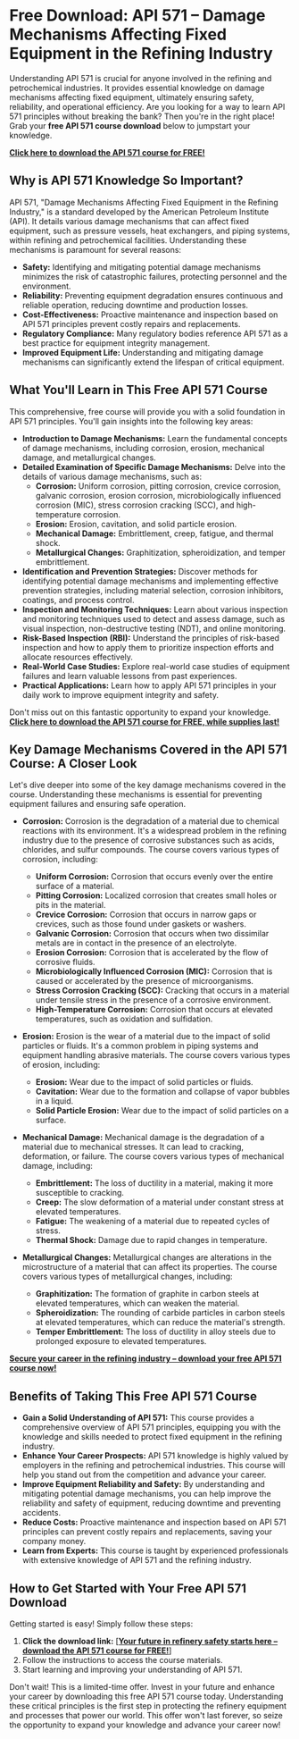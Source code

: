 # Free Download: API 571 – Damage Mechanisms Affecting Fixed Equipment in the Refining Industry

Understanding API 571 is crucial for anyone involved in the refining and petrochemical industries. It provides essential knowledge on damage mechanisms affecting fixed equipment, ultimately ensuring safety, reliability, and operational efficiency. Are you looking for a way to learn API 571 principles without breaking the bank? Then you're in the right place! Grab your **free API 571 course download** below to jumpstart your knowledge.

[**Click here to download the API 571 course for FREE!**](https://udemywork.com/api-571)

## Why is API 571 Knowledge So Important?

API 571, "Damage Mechanisms Affecting Fixed Equipment in the Refining Industry," is a standard developed by the American Petroleum Institute (API). It details various damage mechanisms that can affect fixed equipment, such as pressure vessels, heat exchangers, and piping systems, within refining and petrochemical facilities. Understanding these mechanisms is paramount for several reasons:

*   **Safety:** Identifying and mitigating potential damage mechanisms minimizes the risk of catastrophic failures, protecting personnel and the environment.
*   **Reliability:**  Preventing equipment degradation ensures continuous and reliable operation, reducing downtime and production losses.
*   **Cost-Effectiveness:** Proactive maintenance and inspection based on API 571 principles prevent costly repairs and replacements.
*   **Regulatory Compliance:** Many regulatory bodies reference API 571 as a best practice for equipment integrity management.
*   **Improved Equipment Life:** Understanding and mitigating damage mechanisms can significantly extend the lifespan of critical equipment.

## What You'll Learn in This Free API 571 Course

This comprehensive, free course will provide you with a solid foundation in API 571 principles. You'll gain insights into the following key areas:

*   **Introduction to Damage Mechanisms:** Learn the fundamental concepts of damage mechanisms, including corrosion, erosion, mechanical damage, and metallurgical changes.
*   **Detailed Examination of Specific Damage Mechanisms:** Delve into the details of various damage mechanisms, such as:
    *   **Corrosion:** Uniform corrosion, pitting corrosion, crevice corrosion, galvanic corrosion, erosion corrosion, microbiologically influenced corrosion (MIC), stress corrosion cracking (SCC), and high-temperature corrosion.
    *   **Erosion:** Erosion, cavitation, and solid particle erosion.
    *   **Mechanical Damage:** Embrittlement, creep, fatigue, and thermal shock.
    *   **Metallurgical Changes:** Graphitization, spheroidization, and temper embrittlement.
*   **Identification and Prevention Strategies:** Discover methods for identifying potential damage mechanisms and implementing effective prevention strategies, including material selection, corrosion inhibitors, coatings, and process control.
*   **Inspection and Monitoring Techniques:** Learn about various inspection and monitoring techniques used to detect and assess damage, such as visual inspection, non-destructive testing (NDT), and online monitoring.
*   **Risk-Based Inspection (RBI):** Understand the principles of risk-based inspection and how to apply them to prioritize inspection efforts and allocate resources effectively.
*   **Real-World Case Studies:** Explore real-world case studies of equipment failures and learn valuable lessons from past experiences.
*   **Practical Applications:** Learn how to apply API 571 principles in your daily work to improve equipment integrity and safety.

Don't miss out on this fantastic opportunity to expand your knowledge. **[Click here to download the API 571 course for FREE, while supplies last!](https://udemywork.com/api-571)**

## Key Damage Mechanisms Covered in the API 571 Course: A Closer Look

Let's dive deeper into some of the key damage mechanisms covered in the course. Understanding these mechanisms is essential for preventing equipment failures and ensuring safe operation.

*   **Corrosion:** Corrosion is the degradation of a material due to chemical reactions with its environment. It's a widespread problem in the refining industry due to the presence of corrosive substances such as acids, chlorides, and sulfur compounds. The course covers various types of corrosion, including:
    *   **Uniform Corrosion:** Corrosion that occurs evenly over the entire surface of a material.
    *   **Pitting Corrosion:** Localized corrosion that creates small holes or pits in the material.
    *   **Crevice Corrosion:** Corrosion that occurs in narrow gaps or crevices, such as those found under gaskets or washers.
    *   **Galvanic Corrosion:** Corrosion that occurs when two dissimilar metals are in contact in the presence of an electrolyte.
    *   **Erosion Corrosion:** Corrosion that is accelerated by the flow of corrosive fluids.
    *   **Microbiologically Influenced Corrosion (MIC):** Corrosion that is caused or accelerated by the presence of microorganisms.
    *   **Stress Corrosion Cracking (SCC):** Cracking that occurs in a material under tensile stress in the presence of a corrosive environment.
    *   **High-Temperature Corrosion:** Corrosion that occurs at elevated temperatures, such as oxidation and sulfidation.

*   **Erosion:** Erosion is the wear of a material due to the impact of solid particles or fluids. It's a common problem in piping systems and equipment handling abrasive materials. The course covers various types of erosion, including:
    *   **Erosion:** Wear due to the impact of solid particles or fluids.
    *   **Cavitation:** Wear due to the formation and collapse of vapor bubbles in a liquid.
    *   **Solid Particle Erosion:** Wear due to the impact of solid particles on a surface.

*   **Mechanical Damage:** Mechanical damage is the degradation of a material due to mechanical stresses. It can lead to cracking, deformation, or failure. The course covers various types of mechanical damage, including:
    *   **Embrittlement:** The loss of ductility in a material, making it more susceptible to cracking.
    *   **Creep:** The slow deformation of a material under constant stress at elevated temperatures.
    *   **Fatigue:** The weakening of a material due to repeated cycles of stress.
    *   **Thermal Shock:** Damage due to rapid changes in temperature.

*   **Metallurgical Changes:** Metallurgical changes are alterations in the microstructure of a material that can affect its properties. The course covers various types of metallurgical changes, including:
    *   **Graphitization:** The formation of graphite in carbon steels at elevated temperatures, which can weaken the material.
    *   **Spheroidization:** The rounding of carbide particles in carbon steels at elevated temperatures, which can reduce the material's strength.
    *   **Temper Embrittlement:** The loss of ductility in alloy steels due to prolonged exposure to elevated temperatures.

[**Secure your career in the refining industry – download your free API 571 course now!**](https://udemywork.com/api-571)

## Benefits of Taking This Free API 571 Course

*   **Gain a Solid Understanding of API 571:** This course provides a comprehensive overview of API 571 principles, equipping you with the knowledge and skills needed to protect fixed equipment in the refining industry.
*   **Enhance Your Career Prospects:** API 571 knowledge is highly valued by employers in the refining and petrochemical industries. This course will help you stand out from the competition and advance your career.
*   **Improve Equipment Reliability and Safety:** By understanding and mitigating potential damage mechanisms, you can help improve the reliability and safety of equipment, reducing downtime and preventing accidents.
*   **Reduce Costs:** Proactive maintenance and inspection based on API 571 principles can prevent costly repairs and replacements, saving your company money.
*   **Learn from Experts:** This course is taught by experienced professionals with extensive knowledge of API 571 and the refining industry.

## How to Get Started with Your Free API 571 Download

Getting started is easy! Simply follow these steps:

1.  **Click the download link:** [**[Your future in refinery safety starts here – download the API 571 course for FREE!](https://udemywork.com/api-571)**]
2.  Follow the instructions to access the course materials.
3.  Start learning and improving your understanding of API 571.

Don't wait! This is a limited-time offer. Invest in your future and enhance your career by downloading this free API 571 course today. Understanding these critical principles is the first step in protecting the refinery equipment and processes that power our world. This offer won't last forever, so seize the opportunity to expand your knowledge and advance your career now!

